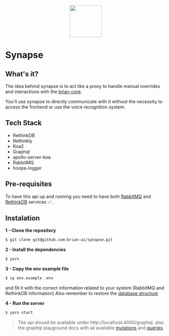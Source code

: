 <p align="center"><img src="https://avatars1.githubusercontent.com/u/48646115?s=200&v=4" width="100px" /></p>

# Synapse

## What's it?

The idea behind synapse is to act like a proxy to handle manual overrides and interactions with the [brian-core](https://github.com/brian-ai/core).

You'll use synapse to directly communicate with it without the necessity to access the frontend or use the voice recognition system.

## Tech Stack

- RethinkDB
- Rethinkly
- Koa2
- Graphql
- apollo-server-koa
- RabbitMQ
- hoopa-logger

## Pre-requisites

To have this api up and running you need to have both [RabbitMQ](https://hub.docker.com/_/rabbitmq/) and [RethinkDB](https://hub.docker.com/_/rethinkdb) services :white_check_mark:.

## Instalation

**1 - Clone the repository**

```sh
$ git clone git@github.com:brian-ai/synapse.git
```

**2 - Install the dependencies**

```sh
$ yarn
```

**3 - Copy the env example file**

```sh
$ cp env.example .env
```

and fill it with the correct information related to your system (RabbitMQ and RethinkDB information)
Also remember to restore the [database structure](/database-structure/db-structure)

**4 - Run the server**

```sh
$ yarn start
```

> The api should be available under http://localhost:4000/graphql, also the graphql playground docs with all available [mutations](mutations/all-mutations) and [queries](queries/all-queries).
